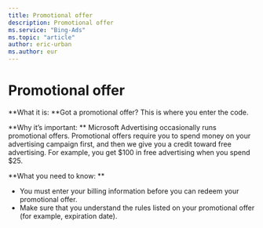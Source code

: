 ```yaml
---
title: Promotional offer
description: Promotional offer
ms.service: "Bing-Ads"
ms.topic: "article"
author: eric-urban
ms.author: eur
---
```


# Promotional offer

**What it is: **Got a promotional offer? This is where you enter the code.

**Why it’s important: ** Microsoft Advertising occasionally runs promotional offers. Promotional offers require you to spend money on your advertising campaign first, and then we give you a credit toward free advertising. For example, you get $100 in free advertising when you spend $25.

**What you need to know: **

- You must enter your billing information before you can redeem your promotional offer.
- Make sure that you understand the rules listed on your promotional offer (for example, expiration date).


